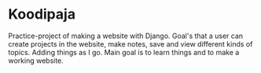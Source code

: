 # Koodipaja

Practice-project of making a website with Django. Goal's that a user can create projects in the website, make notes, 
save and view different kinds of topics. Adding things as I go. Main goal is to learn things and to make a working website.
